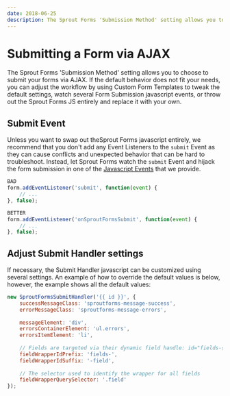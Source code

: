 ```yaml
---
date: 2018-06-25
description: The Sprout Forms 'Submission Method' setting allows you to choose to submit your forms via AJAX.
---
```


# Submitting a Form via AJAX

The Sprout Forms 'Submission Method' setting allows you to choose to submit your forms via AJAX. If the default behavior does not fit your needs, you can adjust the workflow by using Custom Form Templates to tweak the default settings, watch several Form Submission javascript events, or throw out the Sprout Forms JS entirely and replace it with your own.

## Submit Event

Unless you want to swap out theSprout Forms javascript entirely, we recommend that you don't add any Event Listeners to the `submit` Event as they can cause conflicts and unexpected behavior that can be hard to troubleshoot. Instead, let Sprout Forms watch the `submit` Event and hijack the form submission in one of the [Javascript Events](./javascript-events.md) that we provide.

``` javascript
BAD
form.addEventListener('submit', function(event) {
    // ...
}, false);

BETTER
form.addEventListener('onSproutFormsSubmit', function(event) {
    // ...
}, false);
```

## Adjust Submit Handler settings

If necessary, the Submit Handler javascript can be customized using several settings. An example of how to override the default values is below, however, the example shows all the default values:

``` javascript
new SproutFormsSubmitHandler('{{ id }}', {
    successMessageClass: 'sproutforms-message-success',
    errorMessageClass: 'sproutforms-message-errors',
    
    messageElement: 'div',
    errorsContainerElement: 'ul.errors',
    errorsItemElement: 'li',
    
    // Fields are targeted via their dynamic field handle: id="fields-{fieldHandle}-field"
    fieldWrapperIdPrefix: 'fields-',
    fieldWrapperIdSuffix: '-field',
    
    // The selector used to identify the wrapper for all fields
    fieldWrapperQuerySelector: '.field' 
});
```